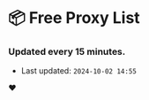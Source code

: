 # :package: Free Proxy List
### Updated every 15 minutes.

- Last updated: `2024-10-02 14:55`

:heart:
